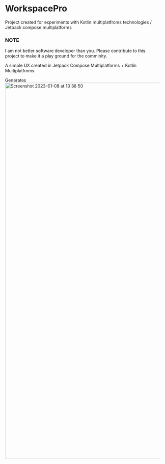 # WorkspacePro
Project created for experiments with Kotlin multiplatfroms technologies / Jetpack compose multiplatforms

### NOTE
I am not better software developer than you. Please contribute to this project to make it a play ground for the comminity.


A simple UX created in Jetpack Compose Multiplatforms + Kotlin Multiplatfroms 

Generates 
<img width="1226" alt="Screenshot 2023-01-08 at 13 38 50" src="https://user-images.githubusercontent.com/21205138/211196993-c225ec09-0d2e-487e-8627-d8c033a3320a.png">
